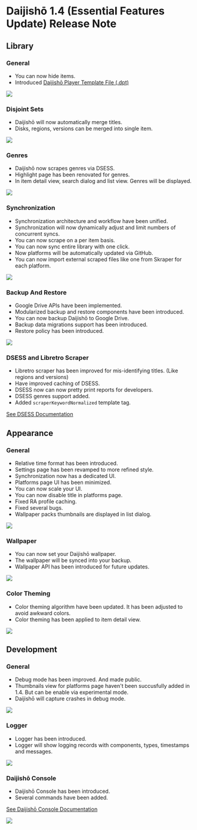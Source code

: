 # Daijishō 1.4 (Essential Features Update) Release Note

## Library
### General
 - You can now hide items.
 - Introduced [Daijishō Player Template File (.dpt)](/docs/daijishou_player_template.md)

![](./1_4_release_note/library_general.png)

### Disjoint Sets
 - Daijishō will now automatically merge titles.
 - Disks, regions, versions can be merged into single item.

![](./1_4_release_note/library_disjoint_sets.png)

### Genres
 - Daijishō now scrapes genres via DSESS.
 - Highlight page has been renovated for genres.
 - In item detail view, search dialog and list view. Genres will be displayed.

![](./1_4_release_note/library_genres.png)

### Synchronization
 - Synchronization architecture and workflow have been unified.
 - Synchronization will now dynamically adjust and limit numbers of concurrent syncs.
 - You can now scrape on a per item basis.
 - You can now sync entire library with one click.
 - Now platforms will be automatically updated via GitHub.
 - You can now import external scraped files like one from Skraper for each platform. 

![](./1_4_release_note/library_synchronization.png)

### Backup And Restore
 - Google Drive APIs have been implemented.
 - Modularized backup and restore components have been introduced.
 - You can now backup Daijishō to Google Drive.
 - Backup data migrations support has been introduced.
 - Restore policy has been introduced.

![](./1_4_release_note/library_backup_and_restore.png)

### DSESS and Libretro Scraper
 - Libretro scraper has been improved for mis-identifying titles. (Like regions and versions)
 - Have improved caching of DSESS.
 - DSESS now can now pretty print reports for developers.
 - DSESS genres support added.
 - Added `scraperKeywordNormalized` template tag.

[See DSESS Documentation](/docs/dsess.md)
 
## Appearance
### General
 - Relative time format has been introduced.
 - Settings page has been revamped to more refined style.
 - Synchronization now has a dedicated UI.
 - Platforms page UI has been minimized.
 - You can now scale your UI.
 - You can now disable title in platforms page.
 - Fixed RA profile caching.
 - Fixed several bugs.
 - Wallpaper packs thumbnails are displayed in list dialog.

![](./1_4_release_note/appearance_general_2.png)

### Wallpaper
 - You can now set your Daijishō wallpaper.
 - The wallpaper will be synced into your backup.
 - Wallpaper API has been introduced for future updates.

![](./1_4_release_note/appearance_wallpaper.png)

### Color Theming
 - Color theming algorithm have been updated. It has been adjusted to avoid awkward colors.
 - Color theming has been applied to item detail view.

![](./1_4_release_note/appearance_color_theming.png)

## Development
### General
 - Debug mode has been improved. And made public.
 - Thumbnails view for platforms page haven't been succusfully added in 1.4. But can be enable via experimental mode.
 - Daijishō will capture crashes in debug mode.

 ![](./1_4_release_note/development_general.png)

### Logger
 - Logger has been introduced.
 - Logger will show logging records with components, types, timestamps and messages.

 ![](./1_4_release_note/development_logger.png)

### Daijishō Console
 - Daijishō Console has been introduced.
 - Several commands have been added.

[See Daijishō Console Documentation](/docs/daijishou_console.md)

![](./1_4_release_note/development_daijishou_console.png)
